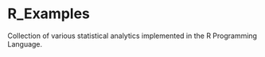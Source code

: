 # R_Examples
Collection of various statistical analytics implemented in the R Programming Language.

